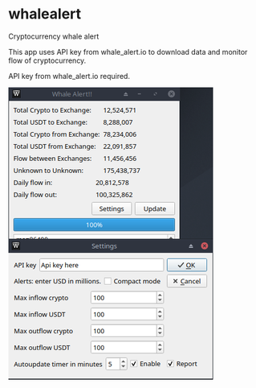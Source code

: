 # whalealert
Cryptocurrency whale alert

This app uses API key from whale_alert.io to download data and monitor flow of cryptocurrency.

API key from whale_alert.io required.


![Welcome screen](https://github.com/QTinman/whalealert/blob/main/whalealert5.png)

